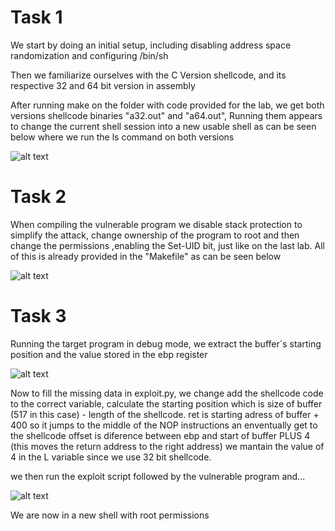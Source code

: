 # Task 1

We start by doing an initial setup, including disabling address space randomization and configuring /bin/sh

Then we familiarize ourselves with the C Version shellcode, and its respective 32 and 64 bit version in assembly

After running make on the folder with code provided for the lab, we get both versions shellcode  binaries "a32.out" and "a64.out", 
Running them appears to change the current shell session into a new usable shell as can be seen below where we run the ls command on both versions

![alt text](https://git.fe.up.pt/fsi/fsi2223/l11g03/-/raw/main/imgs/log5img1.PNG "Title")

# Task 2

When compiling the vulnerable program we disable stack protection to simplify the attack, change ownership of the program to root and then change the permissions ,enabling the Set-UID bit, just like on the last lab.
All of this is already provided in the "Makefile" as can be seen below

![alt text](https://git.fe.up.pt/fsi/fsi2223/l11g03/-/raw/main/imgs/log5img2.PNG "Title")

# Task 3

Running the target program in debug mode, we extract the buffer´s starting position and the value stored in the ebp register

![alt text](https://git.fe.up.pt/fsi/fsi2223/l11g03/-/raw/main/imgs/log5img3.PNG "Title")

Now to fill the missing data in exploit.py, we change add the shellcode code to the correct variable, calculate the starting position which is size of buffer (517 in this case) - length of the shellcode.
ret is starting adress of buffer + 400 so it jumps to the middle of the NOP instructions an enventually get to the shellcode
offset is diference between ebp and start of buffer PLUS 4 (this moves the return address to the right address)
we mantain the value of 4 in the L variable since we use 32 bit shellcode.

we then run the exploit script followed by the vulnerable program and...

![alt text](https://git.fe.up.pt/fsi/fsi2223/l11g03/-/raw/main/imgs/log5img4.PNG "Title")

We are now in a new shell with root permissions 

